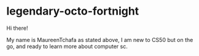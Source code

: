 # legendary-octo-fortnight

Hi there!

   My name is MaureenTchafa as stated above, I am new to CS50 but on the go, and ready to learn more about computer sc.

